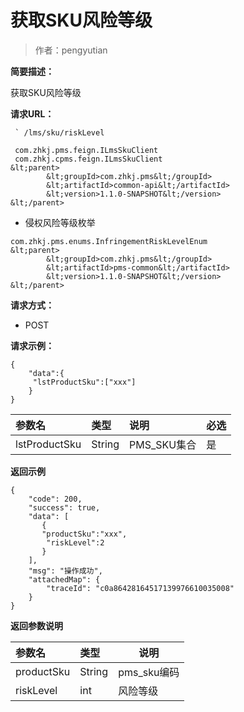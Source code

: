 # 获取SKU风险等级

> 作者：pengyutian

**简要描述：** 


获取SKU风险等级





**请求URL：** 
```
 ` /lms/sku/riskLevel

 com.zhkj.pms.feign.ILmsSkuClient
 com.zhkj.cpms.feign.ILmsSkuClient
&lt;parent>
        &lt;groupId>com.zhkj.pms&lt;/groupId>
        &lt;artifactId>common-api&lt;/artifactId>
        &lt;version>1.1.0-SNAPSHOT&lt;/version>
&lt;/parent>
```


- 侵权风险等级枚举 

```
com.zhkj.pms.enums.InfringementRiskLevelEnum
&lt;parent>
        &lt;groupId>com.zhkj.pms&lt;/groupId>
        &lt;artifactId>pms-common&lt;/artifactId>
        &lt;version>1.1.0-SNAPSHOT&lt;/version>
&lt;/parent>
```

  
**请求方式：**
- POST 

**请求示例：** 
```
{
    "data":{
	 "lstProductSku":["xxx"]
	}
}

```

|参数名|类型|说明|必选|
|:----    |:---|:----- |-----   |
|lstProductSku |String   |PMS_SKU集合|是|




 **返回示例**
``` 
{
    "code": 200,
    "success": true,
    "data": [
       {
	   "productSku":"xxx",
	    "riskLevel":2
	   }
    ],
    "msg": "操作成功",
    "attachedMap": {
        "traceId": "c0a86428164517139976610035008"
    }
}
```
 **返回参数说明** 

|参数名|类型|说明|
|:-----  |:-----|-----|
|productSku |String   |pms_sku编码|
|riskLevel |int   |风险等级 |